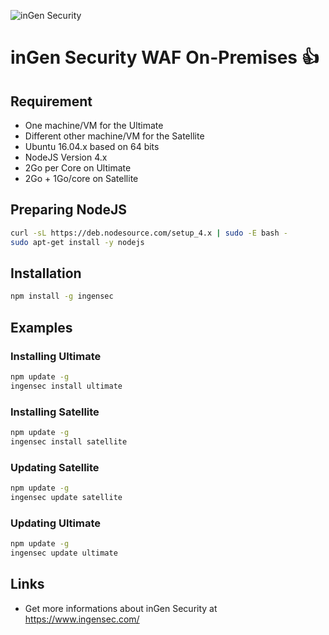 ![inGen Security](https://www.ingensec.com/images/ingensecuritylong.svg)

# inGen Security WAF On-Premises :+1:

## Requirement
- One machine/VM for the Ultimate
- Different other machine/VM for the Satellite
- Ubuntu 16.04.x based on 64 bits
- NodeJS Version 4.x
- 2Go per Core on Ultimate
- 2Go + 1Go/core on Satellite

## Preparing NodeJS
```bash
curl -sL https://deb.nodesource.com/setup_4.x | sudo -E bash -
sudo apt-get install -y nodejs
```

## Installation
```bash
npm install -g ingensec
```

## Examples

### Installing Ultimate
```bash
npm update -g
ingensec install ultimate
```

### Installing Satellite
```bash
npm update -g
ingensec install satellite
```

### Updating Satellite
```bash
npm update -g
ingensec update satellite
```
### Updating Ultimate
```bash
npm update -g
ingensec update ultimate
```

## Links
- Get more informations about inGen Security at https://www.ingensec.com/
